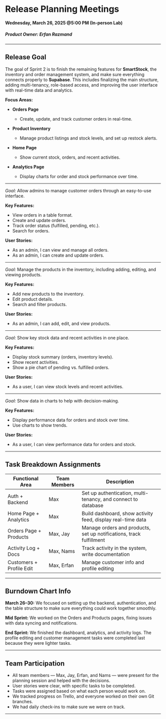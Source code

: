 # Release Planning Meetings  
**Wednesday, March 26, 2025 @5:00 PM (In-person Lab)**

##### Product Owner: Erfan Razmand

---

## Release Goal  
The goal of Sprint 2 is to finish the remaining features for **SmartStock**, the inventory and order management system, and make sure everything connects properly to **Supabase**. This includes finalizing the main structure, adding multi-tenancy, role-based access, and improving the user interface with real-time data and analytics.

**Focus Areas:**

- **Orders Page**  
  - Create, update, and track customer orders in real-time.

- **Product Inventory**  
  - Manage product listings and stock levels, and set up restock alerts.

- **Home Page**  
  - Show current stock, orders, and recent activities.

- **Analytics Page**  
  - Display charts for order and stock performance over time.

---


*Goal:* Allow admins to manage customer orders through an easy-to-use interface.

  **Key Features:**  
  - View orders in a table format.  
  - Create and update orders.  
  - Track order status (fulfilled, pending, etc.).  
  - Search for orders.

  **User Stories:**  
  - As an admin, I can view and manage all orders.  
  - As an admin, I can create and update orders.

---

*Goal:* Manage the products in the inventory, including adding, editing, and viewing products.

  **Key Features:**  
  - Add new products to the inventory.  
  - Edit product details.  
  - Search and filter products.

  **User Stories:**  
  - As an admin, I can add, edit, and view products.

---

*Goal:* Show key stock data and recent activities in one place.

  **Key Features:**  
  - Display stock summary (orders, inventory levels).  
  - Show recent activities.  
  - Show a pie chart of pending vs. fulfilled orders.  

  **User Stories:**  
  - As a user, I can view stock levels and recent activities.

---

*Goal:* Show data in charts to help with decision-making.

  **Key Features:**  
  - Display performance data for orders and stock over time.  
  - Use charts to show trends.

  **User Stories:**  
  - As a user, I can view performance data for orders and stock.

---

## Task Breakdown Assignments  

| Functional Area           | Team Members     | Description                                                    |
|--------------------------|------------------|----------------------------------------------------------------|
| Auth + Backend            | Max              | Set up authentication, multi-tenancy, and connect to database |
| Home Page + Analytics     | Max              | Build dashboard, show activity feed, display real-time data    |
| Orders Page + Products    | Max, Jay         | Manage orders and products, set up notifications, track fulfillment |
| Activity Log + Docs       | Max, Nams        | Track activity in the system, write documentation              |
| Customers + Profile Edit  | Max, Erfan       | Manage customer info and profile editing                       |

---

## Burndown Chart Info  

**March 26–30:** We focused on setting up the backend, authentication, and the table structure to make sure everything could work together smoothly.  

**Mid Sprint:** We worked on the Orders and Products pages, fixing issues with data syncing and notifications.  

**End Sprint:** We finished the dashboard, analytics, and activity logs. The profile editing and customer management tasks were completed last because they were lighter tasks.

---

## Team Participation  

- All team members — Max, Jay, Erfan, and Nams — were present for the planning session and helped with the decisions.  
- User stories were clear, with specific tasks to be completed.  
- Tasks were assigned based on what each person would work on.  
- We tracked progress on Trello, and everyone worked on their own Git branches.  
- We had daily check-ins to make sure we were on track.

---
